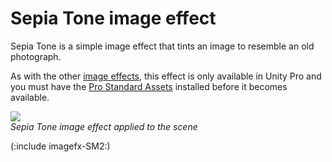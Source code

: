 Sepia Tone image effect
=======================


<span class=keyword>Sepia Tone</span> is a simple image effect that tints an image to resemble an old photograph.

As with the other [image effects](comp-imageeffects.html), this effect is only available in Unity Pro and you must have the [Pro Standard Assets](howto-installstandardassets.html) installed before it becomes available.

![](http://docwiki.hq.unity3d.com/uploads/Main/FxSepia.png)  
_Sepia Tone image effect applied to the scene_

(:include imagefx-SM2:)


